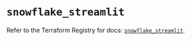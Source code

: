 # `snowflake_streamlit`

Refer to the Terraform Registry for docs: [`snowflake_streamlit`](https://registry.terraform.io/providers/snowflake-labs/snowflake/1.0.3/docs/resources/streamlit).
